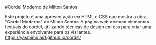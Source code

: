 #Cordel Moderno de Milton Santos

Este projeto é uma apresentação em HTML e CSS que mostra a obra "Cordel Moderno" de Milton Santos. A página web destaca elementos  textuais do cordel, utilizando técnicas de design em css para criar uma experiência envolvente para os visitantes.
https://yasmimdias1.github.io/cordel/
